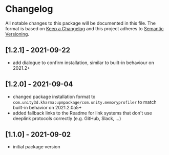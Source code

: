 # Changelog
All notable changes to this package will be documented in this file.
The format is based on [Keep a Changelog](http://keepachangelog.com/en/1.0.0/) and this project adheres to [Semantic Versioning](http://semver.org/spec/v2.0.0.html).

## [1.2.1] - 2021-09-22
- add dialogue to confirm installation, similar to built-in behaviour on 2021.2+

## [1.2.0] - 2021-09-04
- changed package installation format to `com.unity3d.kharma:upmpackage/com.unity.memoryprofiler` to match built-in behavior on 2021.2.0a5+
- added fallback links to the Readme for link systems that don't use deeplink protocols correctly (e.g. GitHub, Slack, ...)

## [1.1.0] - 2021-09-02
- initial package version
